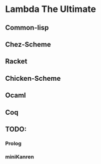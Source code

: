 # Lambda The Ultimate

## Common-lisp

## Chez-Scheme

## Racket

## Chicken-Scheme

## Ocaml

## Coq

## TODO:
### Prolog
### miniKanren
